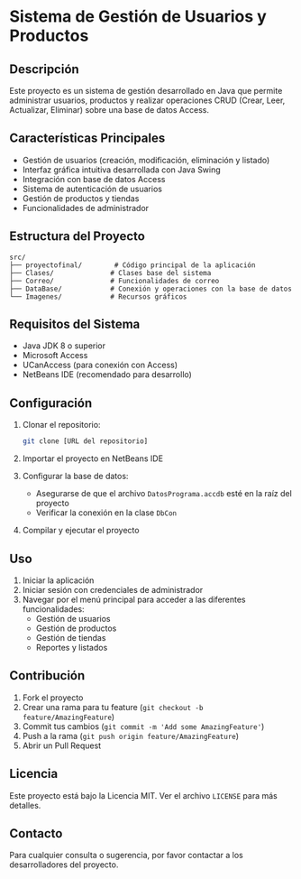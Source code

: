 # Sistema de Gestión de Usuarios y Productos

## Descripción
Este proyecto es un sistema de gestión desarrollado en Java que permite administrar usuarios, productos y realizar operaciones CRUD (Crear, Leer, Actualizar, Eliminar) sobre una base de datos Access.

## Características Principales
- Gestión de usuarios (creación, modificación, eliminación y listado)
- Interfaz gráfica intuitiva desarrollada con Java Swing
- Integración con base de datos Access
- Sistema de autenticación de usuarios
- Gestión de productos y tiendas
- Funcionalidades de administrador

## Estructura del Proyecto
```
src/
├── proyectofinal/        # Código principal de la aplicación
├── Clases/              # Clases base del sistema
├── Correo/              # Funcionalidades de correo
├── DataBase/            # Conexión y operaciones con la base de datos
└── Imagenes/            # Recursos gráficos
```

## Requisitos del Sistema
- Java JDK 8 o superior
- Microsoft Access
- UCanAccess (para conexión con Access)
- NetBeans IDE (recomendado para desarrollo)

## Configuración
1. Clonar el repositorio:
   ```bash
   git clone [URL del repositorio]
   ```

2. Importar el proyecto en NetBeans IDE

3. Configurar la base de datos:
   - Asegurarse de que el archivo `DatosPrograma.accdb` esté en la raíz del proyecto
   - Verificar la conexión en la clase `DbCon`

4. Compilar y ejecutar el proyecto

## Uso
1. Iniciar la aplicación
2. Iniciar sesión con credenciales de administrador
3. Navegar por el menú principal para acceder a las diferentes funcionalidades:
   - Gestión de usuarios
   - Gestión de productos
   - Gestión de tiendas
   - Reportes y listados

## Contribución
1. Fork el proyecto
2. Crear una rama para tu feature (`git checkout -b feature/AmazingFeature`)
3. Commit tus cambios (`git commit -m 'Add some AmazingFeature'`)
4. Push a la rama (`git push origin feature/AmazingFeature`)
5. Abrir un Pull Request

## Licencia
Este proyecto está bajo la Licencia MIT. Ver el archivo `LICENSE` para más detalles.

## Contacto
Para cualquier consulta o sugerencia, por favor contactar a los desarrolladores del proyecto. 
